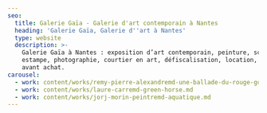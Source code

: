 ```yaml
---
seo:
  title: Galerie Gaïa - Galerie d'art contemporain à Nantes
  heading: 'Galerie Gaïa, Galerie d''art à Nantes'
  type: website
  description: >-
    Galerie Gaïa à Nantes : exposition d’art contemporain, peinture, sculpture,
    estampe, photographie, courtier en art, défiscalisation, location, prêt
    avant achat.
carousel:
  - work: content/works/remy-pierre-alexandremd-une-ballade-du-rouge-gorge-2.md
  - work: content/works/laure-carremd-green-horse.md
  - work: content/works/jorj-morin-peintremd-aquatique.md
---
```










